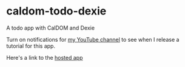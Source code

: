 # caldom-todo-dexie
A todo app with CalDOM and Dexie

Turn on notifications for [my YouTube channel](https://youtube.com/ebenezeDN) to see when I release a tutorial for this app.

Here's a link to the [hosted app](https://ebenezerdon.github.io/caldom-todo-dexie/)
